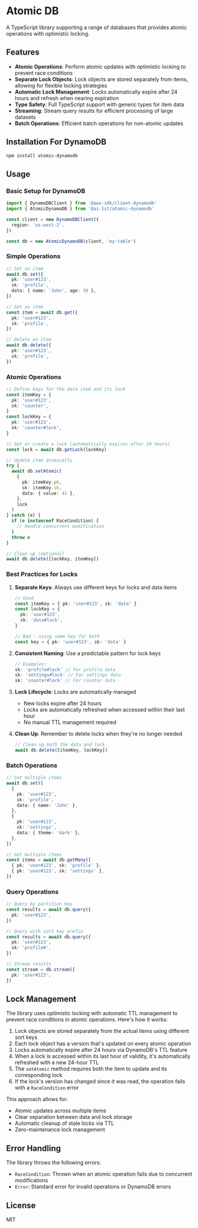 # Atomic DB

A TypeScript library supporting a range of databases that provides atomic operations with optimistic locking.

## Features

- **Atomic Operations**: Perform atomic updates with optimistic locking to prevent race conditions
- **Separate Lock Objects**: Lock objects are stored separately from items, allowing for flexible locking strategies
- **Automatic Lock Management**: Locks automatically expire after 24 hours and refresh when nearing expiration
- **Type Safety**: Full TypeScript support with generic types for item data
- **Streaming**: Stream query results for efficient processing of large datasets
- **Batch Operations**: Efficient batch operations for non-atomic updates

## Installation For DynamoDB

```bash
npm install atomic-dynamodb
```

## Usage

### Basic Setup for DynamoDB

```typescript
import { DynamoDBClient } from '@aws-sdk/client-dynamodb'
import { AtomicDynamoDB } from '@ai-1st/atomic-dynamodb'

const client = new DynamoDBClient({
  region: 'us-west-2',
})

const db = new AtomicDynamoDB(client, 'my-table')
```

### Simple Operations

```typescript
// Set an item
await db.set({
  pk: 'user#123',
  sk: 'profile',
  data: { name: 'John', age: 30 },
})

// Get an item
const item = await db.get({
  pk: 'user#123',
  sk: 'profile',
})

// Delete an item
await db.delete({
  pk: 'user#123',
  sk: 'profile',
})
```

### Atomic Operations

```typescript
// Define keys for the data item and its lock
const itemKey = {
  pk: 'user#123',
  sk: 'counter',
}
const lockKey = {
  pk: 'user#123',
  sk: 'counter#lock',
}

// Get or create a lock (automatically expires after 24 hours)
const lock = await db.getLock(lockKey)

// Update item atomically
try {
  await db.setAtomic(
    {
      pk: itemKey.pk,
      sk: itemKey.sk,
      data: { value: 42 },
    },
    lock
  )
} catch (e) {
  if (e instanceof RaceCondition) {
    // Handle concurrent modification
  }
  throw e
}

// Clean up (optional)
await db.delete([lockKey, itemKey])
```

### Best Practices for Locks

1. **Separate Keys**: Always use different keys for locks and data items

   ```typescript
   // Good
   const itemKey = { pk: 'user#123', sk: 'data' }
   const lockKey = {
     pk: 'user#123',
     sk: 'data#lock',
   }

   // Bad - using same key for both
   const key = { pk: 'user#123', sk: 'data' }
   ```

2. **Consistent Naming**: Use a predictable pattern for lock keys

   ```typescript
   // Examples:
   sk: 'profile#lock' // For profile data
   sk: 'settings#lock' // For settings data
   sk: 'counter#lock' // For counter data
   ```

3. **Lock Lifecycle**: Locks are automatically managed

   - New locks expire after 24 hours
   - Locks are automatically refreshed when accessed within their last hour
   - No manual TTL management required

4. **Clean Up**: Remember to delete locks when they're no longer needed
   ```typescript
   // Clean up both the data and lock
   await db.delete([itemKey, lockKey])
   ```

### Batch Operations

```typescript
// Set multiple items
await db.set([
  {
    pk: 'user#123',
    sk: 'profile',
    data: { name: 'John' },
  },
  {
    pk: 'user#123',
    sk: 'settings',
    data: { theme: 'dark' },
  },
])

// Get multiple items
const items = await db.getMany([
  { pk: 'user#123', sk: 'profile' },
  { pk: 'user#123', sk: 'settings' },
])
```

### Query Operations

```typescript
// Query by partition key
const results = await db.query({
  pk: 'user#123',
})

// Query with sort key prefix
const results = await db.query({
  pk: 'user#123',
  sk: 'profile#',
})

// Stream results
const stream = db.stream({
  pk: 'user#123',
})
```

## Lock Management

The library uses optimistic locking with automatic TTL management to prevent race conditions in atomic operations. Here's how it works:

1. Lock objects are stored separately from the actual items using different sort keys
2. Each lock object has a version that's updated on every atomic operation
3. Locks automatically expire after 24 hours via DynamoDB's TTL feature
4. When a lock is accessed within its last hour of validity, it's automatically refreshed with a new 24-hour TTL
5. The `setAtomic` method requires both the item to update and its corresponding lock
6. If the lock's version has changed since it was read, the operation fails with a `RaceCondition` error

This approach allows for:

- Atomic updates across multiple items
- Clear separation between data and lock storage
- Automatic cleanup of stale locks via TTL
- Zero-maintenance lock management

## Error Handling

The library throws the following errors:

- `RaceCondition`: Thrown when an atomic operation fails due to concurrent modifications
- `Error`: Standard error for invalid operations or DynamoDB errors

## License

MIT
